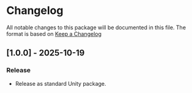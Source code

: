 # Changelog

All notable changes to this package will be documented in this file. The format is based on [Keep a Changelog](http://keepachangelog.com/en/1.0.0/)

## [1.0.0] - 2025-10-19

### Release

- Release as standard Unity package.